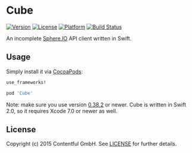 # Cube

[![Version](https://img.shields.io/cocoapods/v/Cube.svg?style=flat)](http://cocoadocs.org/docsets/Cube)
[![License](https://img.shields.io/cocoapods/l/Cube.svg?style=flat)](http://cocoadocs.org/docsets/Cube)
[![Platform](https://img.shields.io/cocoapods/p/Cube.svg?style=flat)](http://cocoadocs.org/docsets/Cube)
[![Build Status](https://img.shields.io/circleci/project/contentful-labs/Cube.svg?style=flat)](https://circleci.com/gh/contentful-labs/Cube)
<!-- [![Coverage Status](https://img.shields.io/coveralls/contentful-labs/Cube.svg)](https://coveralls.io/r/contentful-labs/Cube?branch=master) -->

An incomplete [Sphere.IO](http://sphere.io) API client written in Swift.

## Usage

Simply install it via [CocoaPods][4]:

```ruby
use_frameworks!

pod 'Cube'
```

Note: make sure you use version [0.38.2][5] or newer. Cube is written in Swift 2.0,
so it requires Xcode 7.0 or newer as well.

## License

Copyright (c) 2015 Contentful GmbH. See [LICENSE](LICENSE) for further details.


[4]: http://cocoapods.org
[5]: http://blog.cocoapods.org/CocoaPods-0.37/
